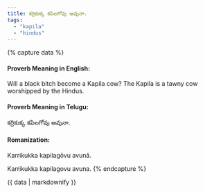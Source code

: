 ```yaml
---
title: కర్రికుక్క కపిలగోవు అవునా.
tags:
  - "kapila"
  - "hindus"
---
```


{% capture data %}
#### Proverb Meaning in English:
Will a black bitch become a Kapila cow?
The Kapila is a tawny cow worshipped by the Hindus.

#### Proverb Meaning in Telugu:
కర్రికుక్క కపిలగోవు అవునా.

#### Romanization:
Karrikukka kapilagōvu avunā.

Karrikukka kapilagovu avuna.
{% endcapture %}

{{ data | markdownify }}

